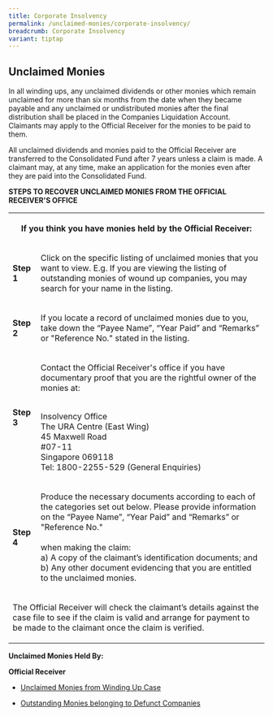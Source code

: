 ```yaml
---
title: Corporate Insolvency
permalink: /unclaimed-monies/corporate-insolvency/
breadcrumb: Corporate Insolvency
variant: tiptap
---
```

<h2>Unclaimed Monies</h2>
<p>In all winding ups, any unclaimed dividends or other monies which remain
unclaimed for more than six months from the date when they became payable
and any unclaimed or undistributed monies after the final distribution
shall be placed in the Companies Liquidation Account. Claimants may apply
to the Official Receiver for the monies to be paid to them.</p>
<p>All unclaimed dividends and monies paid to the Official Receiver are transferred
to the Consolidated Fund after 7 years unless a claim is made. A claimant
may, at any time, make an application for the monies even after they are
paid into the Consolidated Fund.</p>
<p><strong>STEPS TO RECOVER UNCLAIMED MONIES FROM THE OFFICIAL RECEIVER'S OFFICE</strong>
</p>
<table style="minWidth: 50px">
<colgroup>
<col>
<col>
</colgroup>
<tbody>
<tr>
<th rowspan="1" colspan="2">
<p>If you think you have monies held by the Official Receiver:</p>
</th>
</tr>
<tr>
<td rowspan="1" colspan="1">
<p><strong>Step 1</strong>
</p>
</td>
<td rowspan="1" colspan="1">
<p>Click on the specific listing of unclaimed monies that you want to view.
E.g. If you are viewing the listing of outstanding monies of wound up companies,
you may search for your name in the listing.</p>
</td>
</tr>
<tr>
<td rowspan="1" colspan="1">
<p><strong>Step 2</strong>
</p>
</td>
<td rowspan="1" colspan="1">
<p>If you locate a record of unclaimed monies due to you, take down the “Payee
Name”, “Year Paid” and “Remarks” or "Reference No." stated in the listing.</p>
</td>
</tr>
<tr>
<td rowspan="1" colspan="1">
<p><strong>Step 3</strong>
</p>
</td>
<td rowspan="1" colspan="1">
<p>Contact the Official Receiver's office if you have documentary proof that
you are the rightful owner of the monies at:
<br>
<br>
</p>
<p>Insolvency Office
<br>The URA Centre (East Wing)
<br>45 Maxwell Road
<br>#07-11
<br>Singapore 069118
<br>Tel: 1800-2255-529 (General Enquiries)
<br>
</p>
</td>
</tr>
<tr>
<td rowspan="1" colspan="1">
<p><strong>Step 4</strong>
</p>
</td>
<td rowspan="1" colspan="1">
<p>Produce the necessary documents according to each of the categories set
out below. Please provide information on the “Payee Name”, “Year Paid”
and “Remarks” or "Reference No."
<br>
<br>when making the claim:
<br>a) A copy of the claimant’s identification documents; and
<br>b) Any other document evidencing that you are entitled to the unclaimed
monies.</p>
</td>
</tr>
<tr>
<td rowspan="1" colspan="2">
<p>The Official Receiver will check the claimant’s details against the case
file to see if the claim is valid and arrange for payment to be made to
the claimant once the claim is verified.</p>
</td>
</tr>
</tbody>
</table>
<p><strong>Unclaimed Monies Held By:</strong>
</p>
<p><strong>Official Receiver</strong>
<br>
</p>
<ul data-tight="true" class="tight">
<li>
<p><a href="/files/Unclaimed monies/CW___Unclaimed_Monies__Sep_25.pdf" rel="noopener nofollow" target="_blank">Unclaimed Monies from Winding Up Case</a>
</p>
</li>
<li>
<p><a href="/files/Unclaimed monies/CW___Outstanding_assets_belonging_to_DF_companies___Sep_25.pdf" rel="noopener nofollow" target="_blank">Outstanding Monies belonging to Defunct Companies</a>
<br>
</p>
</li>
</ul>
<p></p>